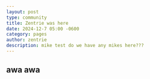 ```yaml
---
layout: post
type: community
title: Zentrie was here
date: 2024-12-7 05:00 -0600
category: pages
author: zentrie
description: mike test do we have any mikes here???
---
```


## awa awa
